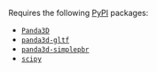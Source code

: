 Requires the following [PyPI](https://pypi.org/) packages:
* [`Panda3D`](https://pypi.org/project/Panda3D/)
* [`panda3d-gltf`](https://pypi.org/project/panda3d-gltf/)
* [`panda3d-simplepbr`](https://pypi.org/project/panda3d-simplepbr/)
* [`scipy`](https://pypi.org/project/scipy/)
